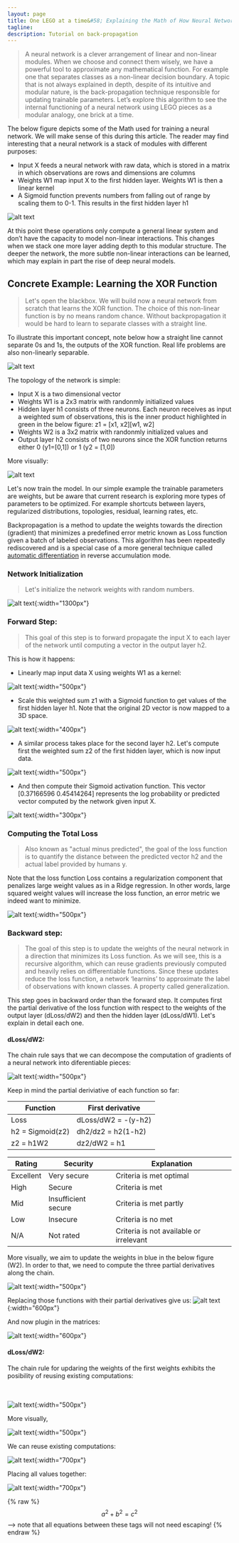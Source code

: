 ```yaml
---
layout: page
title: One LEGO at a time&#58; Explaining the Math of How Neural Networks Learn
tagline:
description: Tutorial on back-propagation
---
```


>A neural network is a clever arrangement of linear and non-linear modules. When we choose and connect them wisely,
we have a powerful tool to approximate any mathematical function. For example one that separates classes as a non-linear
decision boundary. A topic that is not always explained in depth, despite of its intuitive and modular nature, is the
back-propagation technique responsible for updating trainable parameters. Let’s explore this algorithm to see the internal
functioning of a neural network using LEGO pieces as a modular analogy, one brick at a time.

The below figure depicts some of the Math used for training a neural network. We will make sense of this during this article.
The reader may find interesting that a neural network is a stack of modules with different purposes:

- Input X feeds a neural network with raw data, which is stored in a matrix in which observations are rows and dimensions are columns
- Weights W1 map input X to the first hidden layer. Weights W1 is then a linear kernel
- A Sigmoid function prevents numbers from falling out of range by scaling them to 0-1. This results in the first hidden layer h1

![alt text](https://raw.githubusercontent.com/omar-florez/scratch_mlp/master/docs/assets/overview.png "Logo Title Text 1")

At this point these operations only compute a general linear system and don’t have the capacity to model non-linear interactions.
This changes when we stack one more layer adding depth to this modular structure. The deeper the network, the more subtle non-linear
interactions can be learned, which may explain in part the rise of deep neural models.

## Concrete Example: Learning the XOR Function

>Let's open the blackbox. We will build now a neural network from scratch that learns the XOR function.
The choice of this non-linear function is by no means random chance. Without backpropagation it would be hard to learn
to separate classes with a straight line.

To illustrate this important concept, note below how a straight line cannot
separate 0s and 1s, the outputs of the XOR function. Real life problems are also non-linearly separable.

![alt text](https://raw.githubusercontent.com/omar-florez/scratch_mlp/master/docs/assets/nonlinear_xor.png "Logo Title Text 1")


The topology of the network is simple:
- Input X is a two dimensional vector
- Weights W1 is a 2x3 matrix with randonmly initialized values
- Hidden layer h1 consists of three neurons. Each neuron receives as input a weighted sum of observations, this is the inner product
highlighted in green in the below figure: z1 = [x1, x2][w1, w2]
- Weights W2 is a 3x2 matrix with randonmly initialized values and
- Output layer h2 consists of two neurons since the XOR function returns either 0 (y1=[0,1]) or 1 (y2 = [1,0])


More visually:

![alt text](https://raw.githubusercontent.com/omar-florez/scratch_mlp/master/docs/assets/overview2.png "Logo Title Text 1")

Let's now train the model. In our simple example the trainable parameters are weights, but be aware that current
research is exploring more types of parameters to be optimized. For example shortcuts between layers, regularized distributions, topologies,
residual, learning rates, etc.

Backpropagation is a method to update the weights towards the direction (gradient) that minimizes a predefined error metric known as Loss function
given a batch of labeled observations. This algorithm has been repeatedly rediscovered and is a special case of a more general technique called
[automatic differentiation](https://en.wikipedia.org/wiki/Automatic_differentiation) in reverse accumulation mode.

### Network Initialization

>Let's initialize the network weights with random numbers.

![alt text](https://raw.githubusercontent.com/omar-florez/scratch_mlp/master/docs/assets/initialized_network.png "Logo Title Text 1"){:width="1300px"}

### Forward Step:

>This goal of this step is to forward propagate the input X to each layer of the network until computing a vector in
the output layer h2.

This is how it happens:
- Linearly map input data X using weights W1 as a kernel:


![alt text](https://raw.githubusercontent.com/omar-florez/scratch_mlp/master/docs/assets/z1.png){:width="500px"}

- Scale this weighted sum z1 with a Sigmoid function to get values of the first hidden layer h1. Note that the original
2D vector is now mapped to a 3D space.


![alt text](https://raw.githubusercontent.com/omar-florez/scratch_mlp/master/docs/assets/h1.png){:width="400px"}

- A similar process takes place for the second layer h2. Let's compute first the weighted sum z2 of the
first hidden layer, which is now input data.


![alt text](https://raw.githubusercontent.com/omar-florez/scratch_mlp/master/docs/assets/z2.png){:width="500px"}

- And then compute their Sigmoid activation function. This vector [0.37166596 0.45414264] represents the log probability
or predicted vector computed by the network given input X.

![alt text](https://raw.githubusercontent.com/omar-florez/scratch_mlp/master/docs/assets/h2.png){:width="300px"}

### Computing the Total Loss

>Also known as "actual minus predicted", the goal of the loss function is to quantify the distance between the predicted
 vector h2 and the actual label provided by humans y.

Note that the loss function Loss contains a regularization component that penalizes large weight values as in a Ridge
regression. In other words, large squared weight values will increase the loss function, an error metric we indeed want to minimize.

![alt text](https://raw.githubusercontent.com/omar-florez/scratch_mlp/master/docs/assets/loss.png){:width="500px"}

### Backward step:
>The goal of this step is to update the weights of the neural network in a direction that minimizes its Loss function.
As we will see, this is a recursive algorithm, which can reuse gradients previously computed and heavily relies on
differentiable functions. Since these updates reduce the loss function, a network ‘learnins’ to approximate the label
of observations with known classes. A property called generalization.

This step goes in backward order than the forward step. It computes first the partial derivative of the loss function
with respect to the weights of the output layer (dLoss/dW2) and then the hidden layer (dLoss/dW1). Let's explain
in detail each one.

#### dLoss/dW2:

The chain rule says that we can decompose the computation of gradients of a neural network into diferentiable pieces:

![alt text](https://raw.githubusercontent.com/omar-florez/scratch_mlp/master/docs/assets/chain_w2.png){:width="500px"}

Keep in mind the partial deriviative of each function so far:

|  Function       |  First derivative         |
| -------------------- |--------------------|
| Loss      | dLoss/dW2 = -(y-h2) |
| h2 = Sigmoid(z2) | dh2/dz2 = h2(1-h2) |
| z2 = h1W2 | dz2/dW2 = h1 |


| Rating    | Security            | Explanation                             |
|-----------|---------------------|-----------------------------------------|
| Excellent | Very secure         | Criteria is met optimal                 |
| High      | Secure              | Criteria is met                         |
| Mid       | Insufficient secure | Criteria is met partly                  |
| Low       | Insecure            | Criteria is no met                      |
| N/A       | Not rated           | Criteria is not available or irrelevant |

More visually, we aim to update the weights in blue in the below figure (W2). In order to that, we need to compute the
three partial derivatives along the chain.

![alt text](https://raw.githubusercontent.com/omar-florez/scratch_mlp/master/docs/assets/update_w2.png){:width="500px"}

Replacing those functions with their partial derivatives give us:
![alt text](https://raw.githubusercontent.com/omar-florez/scratch_mlp/master/docs/assets/chain_w2_detailed.png){:width="600px"}

And now plugin in the matrices:

![alt text](https://raw.githubusercontent.com/omar-florez/scratch_mlp/master/docs/assets/chain_w2_numbers.png){:width="600px"}

#### dLoss/dW2:

The chain rule for updaring the weights of the first weights exhibits the posibility of reusing existing computations:
<br><br><br>

![alt text](https://raw.githubusercontent.com/omar-florez/scratch_mlp/master/docs/assets/chain_w1.png){:width="500px"}

More visually,

![alt text](https://raw.githubusercontent.com/omar-florez/scratch_mlp/master/docs/assets/update_w1.png){:width="500px"}

We can reuse existing computations:

![alt text](https://raw.githubusercontent.com/omar-florez/scratch_mlp/master/docs/assets/chain_w1_numbers.png){:width="700px"}

Placing all values together:

![alt text](https://raw.githubusercontent.com/omar-florez/scratch_mlp/master/docs/assets/chain_w1_numbers_final.png){:width="700px"}

 {% raw %}
  $$a^2 + b^2 = c^2$$ --> note that all equations between these tags will not need escaping!
 {% endraw %}